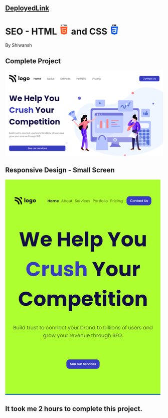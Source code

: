 ## [DeployedLink](https://seo-project.netlify.app/)
# SEO - HTML ![HTML5](./readmeImgs/html-5.png) and CSS ![CSS3](./readmeImgs/css-3.png)
By Shiwansh
## Complete Project
![SEO](./readmeImgs/Screenshot.PNG)
## Responsive Design - Small Screen
![SmallScreen](./readmeImgs/small-screen.PNG)

## It took me 2 hours to complete this project.
